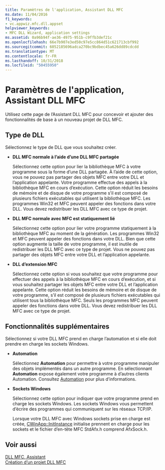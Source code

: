 ```yaml
---
title: Paramètres de l'application, Assistant DLL MFC
ms.date: 11/04/2016
f1_keywords:
- vc.appwiz.mfc.dll.appset
helpviewer_keywords:
- MFC DLL Wizard, application settings
ms.assetid: 0a96b94f-ae36-4975-951b-c9ffb3def21c
ms.openlocfilehash: 66e7b907e3ed50c97e5cc864d51c621713cbf992
ms.sourcegitcommit: 6052185696adca270bc9bdbec45a626dd89cdcdd
ms.translationtype: MT
ms.contentlocale: fr-FR
ms.lasthandoff: 10/31/2018
ms.locfileid: "50455950"
---
```

# <a name="application-settings-mfc-dll-wizard"></a>Paramètres de l'application, Assistant DLL MFC

Utilisez cette page de l’Assistant DLL MFC pour concevoir et ajouter des fonctionnalités de base à un nouveau projet de DLL MFC.

## <a name="dll-type"></a>Type de DLL

Sélectionnez le type de DLL que vous souhaitez créer.

- **DLL MFC normale à l’aide d’une DLL MFC partagée**

   Sélectionnez cette option pour lier la bibliothèque MFC à votre programme sous la forme d’une DLL partagée. À l’aide de cette option, vous ne pouvez pas partager des objets MFC entre votre DLL et l’application appelante. Votre programme effectue des appels à la bibliothèque MFC en cours d’exécution. Cette option réduit les besoins de mémoire et de disque de votre programme s’il est composé de plusieurs fichiers exécutables qui utilisent la bibliothèque MFC. Les programmes Win32 et MFC peuvent appeler des fonctions dans votre DLL. Vous devez redistribuer les DLL MFC avec ce type de projet.

- **DLL MFC normale avec MFC est statiquement lié**

   Sélectionnez cette option pour lier votre programme statiquement à la bibliothèque MFC au moment de la génération. Les programmes Win32 et MFC peuvent appeler des fonctions dans votre DLL. Bien que cette option augmente la taille de votre programme, il est inutile de redistribuer les DLL MFC avec ce type de projet. Vous ne pouvez pas partager des objets MFC entre votre DLL et l’application appelante.

- **DLL d’extension MFC**

   Sélectionnez cette option si vous souhaitez que votre programme pour effectuer des appels à la bibliothèque MFC en cours d’exécution, et si vous souhaitez partager les objets MFC entre votre DLL et l’application appelante. Cette option réduit les besoins de mémoire et de disque de votre programme, s’il est composé de plusieurs fichiers exécutables qui utilisent tous la bibliothèque MFC. Seuls les programmes MFC peuvent appeler des fonctions dans votre DLL. Vous devez redistribuer les DLL MFC avec ce type de projet.

## <a name="additional-features"></a>Fonctionnalités supplémentaires

Sélectionnez si votre DLL MFC prend en charge l’automation et si elle doit prendre en charge les sockets Windows.

- **Automation**

   Sélectionnez **Automation** pour permettre à votre programme manipuler des objets implémentés dans un autre programme. En sélectionnant **Automation** expose également votre programme à d’autres clients Automation. Consultez [Automation](../../mfc/automation.md) pour plus d’informations.

- **Sockets Windows**

   Sélectionnez cette option pour indiquer que votre programme prend en charge les sockets Windows. Les sockets Windows vous permettent d’écrire des programmes qui communiquent sur les réseaux TCP/IP.

   Lorsque votre DLL MFC avec Windows sockets prise en charge est créée, [CWinApp::InitInstance](../../mfc/reference/cwinapp-class.md#initinstance) initialise prennent en charge pour les sockets et le fichier d’en-tête MFC StdAfx.h comprend AfxSock.h.

## <a name="see-also"></a>Voir aussi

[DLL MFC, Assistant](../../mfc/reference/mfc-dll-wizard.md)<br/>
[Création d’un projet DLL MFC](../../mfc/reference/creating-an-mfc-dll-project.md)


